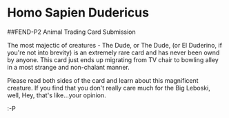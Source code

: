 # Homo Sapien Dudericus
##FEND-P2 Animal Trading Card Submission

The most majectic of creatures - The Dude, or The Dude, (or El Duderino, if you're not into brevity) is an extremely rare card and has never been ownd by anyone.  This card just ends up migrating from TV chair to bowling alley in a most strange and non-chalant manner.

Please read both sides of the card and learn about this magnificent creature.  If you find that you don't really care much for the Big Leboski, well, Hey, that's like...your opinion.

:-P

